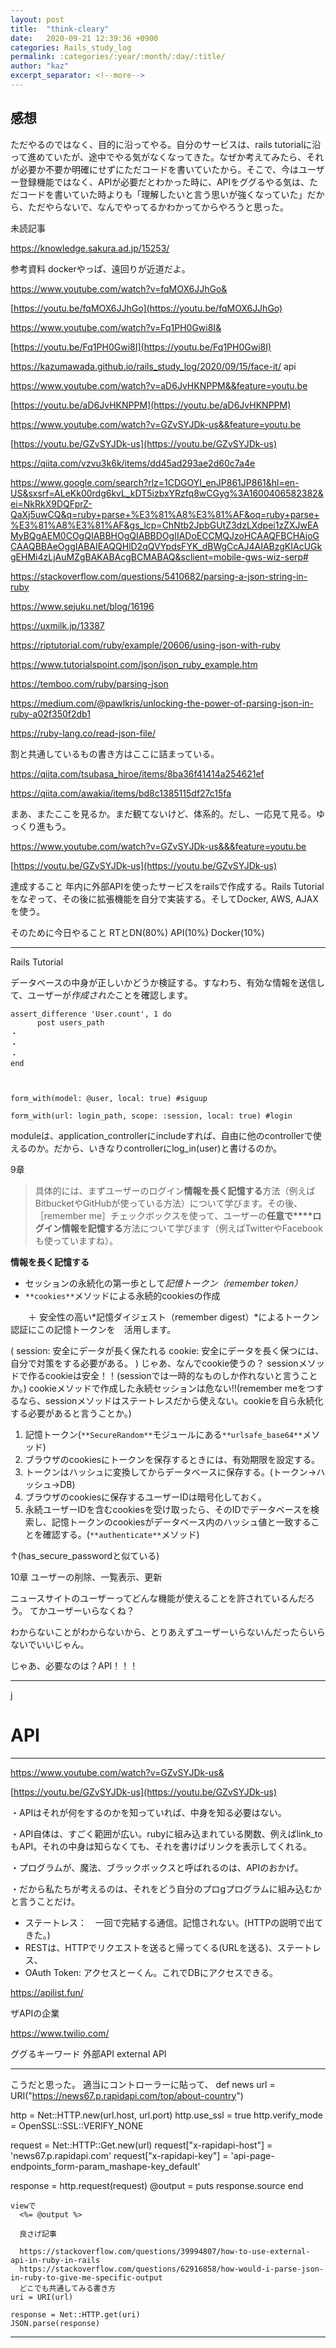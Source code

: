 ```yaml
---
layout: post
title:  "think-cleary"
date:   2020-09-21 12:39:36 +0900
categories: Rails_study_log
permalink: :categories/:year/:month/:day/:title/
author: "kaz"
excerpt_separator: <!--more-->
---
```


<!--more-->

## 感想
ただやるのではなく、目的に沿ってやる。自分のサービスは、rails tutorialに沿って進めていたが、途中でやる気がなくなってきた。なぜか考えてみたら、それが必要か不要か明確にせずにただコードを書いていたから。そこで、今はユーザー登録機能ではなく、APIが必要だとわかった時に、APIをググるやる気は、ただコードを書いていた時よりも「理解したいと言う思いが強くなっていた」だから、ただやらないで、なんでやってるかわかってからやろうと思った。



未読記事

https://knowledge.sakura.ad.jp/15253/


参考資料
dockerやっぱ、遠回りが近道だよ。

https://www.youtube.com/watch?v=fqMOX6JJhGo&


[https://youtu.be/fqMOX6JJhGo](https://youtu.be/fqMOX6JJhGo)

https://www.youtube.com/watch?v=Fq1PH0Gwi8I&


[https://youtu.be/Fq1PH0Gwi8I](https://youtu.be/Fq1PH0Gwi8I)

https://kazumawada.github.io/rails_study_log/2020/09/15/face-it/
api

https://www.youtube.com/watch?v=aD6JvHKNPPM&&feature=youtu.be


[https://youtu.be/aD6JvHKNPPM](https://youtu.be/aD6JvHKNPPM)

https://www.youtube.com/watch?v=GZvSYJDk-us&&feature=youtu.be


[https://youtu.be/GZvSYJDk-us](https://youtu.be/GZvSYJDk-us)


https://qiita.com/vzvu3k6k/items/dd45ad293ae2d60c7a4e


https://www.google.com/search?rlz=1CDGOYI_enJP861JP861&hl=en-US&sxsrf=ALeKk00rdg6kvL_kDT5izbxYRzfq8wCGyg%3A1600406582382&ei=NkRkX9DQFprZ-QaXj5uwCQ&q=ruby+parse+%E3%81%A8%E3%81%AF&oq=ruby+parse+%E3%81%A8%E3%81%AF&gs_lcp=ChNtb2JpbGUtZ3dzLXdpei1zZXJwEAMyBQgAEM0COgQIABBHOgQIABBDOgIIADoECCMQJzoHCAAQFBCHAjoGCAAQBBAeOggIABAIEAQQHlD2qQVYpdsFYK_dBWgCcAJ4AIABzgKIAcUGkgEHMi4zLjAuMZgBAKABAcgBCMABAQ&sclient=mobile-gws-wiz-serp#

https://stackoverflow.com/questions/5410682/parsing-a-json-string-in-ruby

https://www.sejuku.net/blog/16196


https://uxmilk.jp/13387

https://riptutorial.com/ruby/example/20606/using-json-with-ruby


https://www.tutorialspoint.com/json/json_ruby_example.htm

https://temboo.com/ruby/parsing-json

https://medium.com/@pawlkris/unlocking-the-power-of-parsing-json-in-ruby-a02f350f2db1


https://ruby-lang.co/read-json-file/


割と共通しているもの書き方はここに詰まっている。

https://qiita.com/tsubasa_hiroe/items/8ba36f41414a254621ef

https://qiita.com/awakia/items/bd8c1385115df27c15fa


まあ、またここを見るか。まだ観てないけど、体系的。だし、一応見て見る。ゆっくり進もう。

https://www.youtube.com/watch?v=GZvSYJDk-us&&&feature=youtu.be


[https://youtu.be/GZvSYJDk-us](https://youtu.be/GZvSYJDk-us)


達成すること
年内に外部APIを使ったサービスをrailsで作成する。Rails Tutorialをなぞって、その後に拡張機能を自分で実装する。そしてDocker, AWS, AJAXを使う。

そのために今日やること
RTとDN(80%)
API(10%)
Docker(10%)


----------

Rails Tutorial

データベースの中身が正しいかどうか検証する。すなわち、有効な情報を送信して、ユーザーが*作成された*ことを確認します。


    assert_difference 'User.count', 1 do
          post users_path
    ・
    ・
    ・
    end



    form_with(model: @user, local: true) #siguup
    
    form_with(url: login_path, scope: :session, local: true) #login



moduleは、application_controllerにincludeすれば、自由に他のcontrollerで使えるのか。だから、いきなりcontrollerにlog_in(user)と書けるのか。

9章


> 具体的には、まずユーザーのログイン**情報を長く記憶する**方法（例えばBitbucketやGitHubが使っている方法）について学びます。その後、［remember me］チェックボックスを使って、ユーザーの**任意で****ログイン情報を記憶する**方法について学びます（例えばTwitterやFacebookも使っていますね）。


**情報を長く記憶する**

- セッションの永続化の第一歩として*記憶トークン（remember token）*
- `**cookies**`メソッドによる永続的cookiesの作成

　　＋
安全性の高い*記憶ダイジェスト（remember digest）*によるトークン認証にこの記憶トークンを　活用します。

(
session: 安全にデータが長く保たれる
cookie: 安全にデータを長く保つには、自分で対策をする必要がある。
)
じゃあ、なんでcookie使うの？
sessionメソッドで作るcookieは安全！！(sessionでは一時的なものしか作れないと言うことか。)
cookieメソッドで作成した永続セッションは危ない!!(remember meをつするなら、sessionメソッドはステートレスだから使えない。cookieを自ら永続化する必要があると言うことか。)





1. 記憶トークン(`**SecureRandom**`モジュールにある`**urlsafe_base64**`メソッド)
2. ブラウザのcookiesにトークンを保存するときには、有効期限を設定する。
3. トークンはハッシュに変換してからデータベースに保存する。(トークン→ハッシュ→DB)
4. ブラウザのcookiesに保存するユーザーIDは暗号化しておく。
5. 永続ユーザーIDを含むcookiesを受け取ったら、そのIDでデータベースを検索し、記憶トークンのcookiesがデータベース内のハッシュ値と一致することを確認する。(`**authenticate**`メソッド)

↑(has_secure_passwordと似ている)


10章
ユーザーの削除、一覧表示、更新

ニュースサイトのユーザーってどんな機能が使えることを許されているんだろう。
てかユーザーいらなくね？

わからないことがわからないから、とりあえずユーザーいらないんだったらいらないでいいじゃん。

じゃあ、必要なのは？API！！！


----------

j










# API
----------
https://www.youtube.com/watch?v=GZvSYJDk-us&


[https://youtu.be/GZvSYJDk-us](https://youtu.be/GZvSYJDk-us)

・APIはそれが何をするのかを知っていれば、中身を知る必要はない。

・API自体は、すごく範囲が広い。rubyに組み込まれている関数、例えばlink_to
もAPI。それの中身は知らなくても、それを書けばリンクを表示してくれる。

・プログラムが、魔法、ブラックボックスと呼ばれるのは、APIのおかげ。

・だから私たちが考えるのは、それをどう自分のプロgプログラムに組み込むかと言うことだけ。


- ステートレス：　一回で完結する通信。記憶されない。(HTTPの説明で出てきた。)
- RESTは、HTTPでリクエストを送ると帰ってくる(URLを送る)、ステートレス、
- OAuth Token: アクセスとーくん。これでDBにアクセスできる。




https://apilist.fun/


ザAPIの企業

https://www.twilio.com/


ググるキーワード
外部API
external API 


----------

こうだと思った。
適当にコントローラーに貼って、
 def news
        url = URI("https://news67.p.rapidapi.com/top/about-country")

http = Net::HTTP.new(url.host, url.port)
http.use_ssl = true
http.verify_mode = OpenSSL::SSL::VERIFY_NONE

request = Net::HTTP::Get.new(url)
request["x-rapidapi-host"] = 'news67.p.rapidapi.com'
request["x-rapidapi-key"] = 'api-page-endpoints_form-param_mashape-key_default'

response = http.request(request)
@output = puts response.source
    end
    
    viewで
      <%= @output %>
      
      良さげ記事
      
      https://stackoverflow.com/questions/39994807/how-to-use-external-api-in-ruby-in-rails
      https://stackoverflow.com/questions/62916858/how-would-i-parse-json-in-ruby-to-give-me-specific-output
      どこでも共通してみる書き方
    uri = URI(url)

    response = Net::HTTP.get(uri)
    JSON.parse(response)

      

----------

    
























